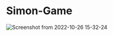 # Simon-Game


![Screenshot from 2022-10-26 15-32-24](https://user-images.githubusercontent.com/64400938/197997853-91ac4247-9842-4bc9-b3d7-977575bbc2f4.png)
